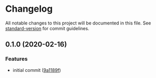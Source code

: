 # Changelog

All notable changes to this project will be documented in this file. See [standard-version](https://github.com/conventional-changelog/standard-version) for commit guidelines.

## 0.1.0 (2020-02-16)


### Features

* initial commit ([9a1189f](https://github.com/shunito/gatsby-plugin-a11y-report/commit/9a1189f3af65ccdb01e12665d522025c317c391c))
